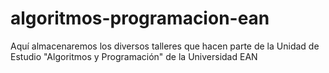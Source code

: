 # algoritmos-programacion-ean
Aquí almacenaremos los diversos talleres que hacen parte de la Unidad de Estudio "Algoritmos y Programación" de la Universidad EAN
